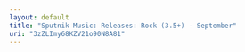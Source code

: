 ```yaml
---
layout: default
title: "Sputnik Music: Releases: Rock (3.5+) - September"
uri: "3zZLImy68KZV21o90N8A81"
---
```

